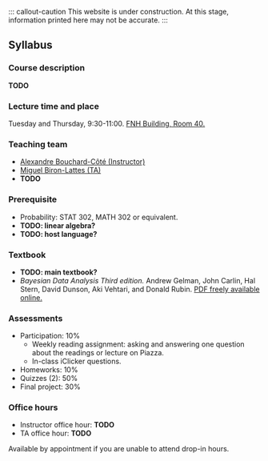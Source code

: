 ::: callout-caution
This website is under construction. 
At this stage, information printed here may not be accurate.
:::


## Syllabus

### Course description

**TODO** 

### Lecture time and place

Tuesday and Thursday, 9:30-11:00. [FNH Building, Room 40.](https://learningspaces.ubc.ca/classrooms/fnh-40)

### Teaching team

-   [Alexandre Bouchard-Côté (Instructor)](https://www.stat.ubc.ca/~bouchard/index.html)
-   [Miguel Biron-Lattes (TA)](https://miguelbiron.github.io/)
-   **TODO**

### Prerequisite

-   Probability: STAT 302, MATH 302 or equivalent.
-   **TODO: linear algebra?**
-   **TODO: host language?**

### Textbook

-   **TODO: main textbook?**
-   *Bayesian Data Analysis Third edition.* Andrew Gelman, John Carlin, Hal Stern, David Dunson, Aki Vehtari, and Donald Rubin. [PDF freely available online.](http://www.stat.columbia.edu/~gelman/book/BDA3.pdf)

### Assessments

-   Participation: 10%
    -   Weekly reading assignment: asking and answering one question about the readings or lecture on Piazza.
    -   In-class iClicker questions.
-   Homeworks: 10%
-   Quizzes (2): 50%
-   Final project: 30%

### Office hours

-   Instructor office hour: **TODO**
-   TA office hour: **TODO**

Available by appointment if you are unable to attend drop-in hours.
